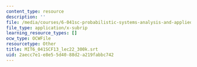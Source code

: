 ```yaml
---
content_type: resource
description: ''
file: /media/courses/6-041sc-probabilistic-systems-analysis-and-applied-probability-fall-2013/2aecc7e1e8e55d4088d2a219fabbc742_MIT6_041SCF13_lec22_300k.vtt
file_type: application/x-subrip
learning_resource_types: []
ocw_type: OCWFile
resourcetype: Other
title: MIT6_041SCF13_lec22_300k.srt
uid: 2aecc7e1-e8e5-5d40-88d2-a219fabbc742
---
```

